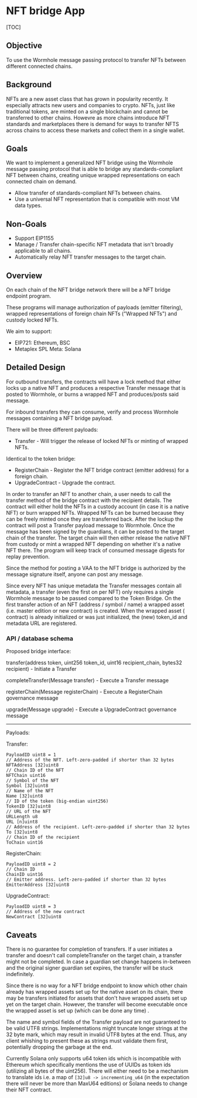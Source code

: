 # NFT bridge App

[TOC]

## Objective

To use the Wormhole message passing protocol to transfer NFTs between different connected chains.

## Background

NFTs are a new asset class that has grown in popularity recently. It especially attracts new users and companies to
crypto. NFTs, just like traditional tokens, are minted on a single blockchain and cannot be transferred to other chains.
Howevre as more chains introduce NFT standards and marketplaces there is demand for ways to transfer NFTS across chains
to access these markets and collect them in a single wallet.

## Goals

We want to implement a generalized NFT bridge using the Wormhole message passing protocol that is able to bridge any
standards-compliant NFT between chains, creating unique wrapped representations on each connected chain on demand.

* Allow transfer of standards-compliant NFTs between chains.
* Use a universal NFT representation that is compatible with most VM data types.

## Non-Goals

* Support EIP1155
* Manage / Transfer chain-specific NFT metadata that isn't broadly applicable to all chains.
* Automatically relay NFT transfer messages to the target chain.

## Overview

On each chain of the NFT bridge network there will be a NFT bridge endpoint program.

These programs will manage authorization of payloads (emitter filtering), wrapped representations of foreign chain
NFTs ("Wrapped NFTs") and custody locked NFTs.

We aim to support:

- EIP721: Ethereum, BSC
- Metaplex SPL Meta: Solana

## Detailed Design

For outbound transfers, the contracts will have a lock method that either locks up a native NFT and produces a
respective Transfer message that is posted to Wormhole, or burns a wrapped NFT and produces/posts said message.

For inbound transfers they can consume, verify and process Wormhole messages containing a NFT bridge payload.

There will be three different payloads:

* Transfer - Will trigger the release of locked NFTs or minting of wrapped NFTs.

Identical to the token bridge:

* RegisterChain - Register the NFT bridge contract (emitter address) for a foreign chain.
* UpgradeContract - Upgrade the contract.

In order to transfer an NFT to another chain, a user needs to call the transfer method of the bridge contract with the
recipient details. The contract will either hold the NFTs in a custody account (in case it is a native NFT) or burn
wrapped NFTs. Wrapped NFTs can be burned because they can be freely minted once they are transferred back. After the
lockup the contract will post a Transfer payload message to Wormhole. Once the message has been signed by the guardians,
it can be posted to the target chain of the transfer. The target chain will then either release the native NFT from
custody or mint a wrapped NFT depending on whether it's a native NFT there. The program will keep track of consumed
message digests for replay prevention.

Since the method for posting a VAA to the NFT bridge is authorized by the message signature itself, anyone can post any
message.

Since every NFT has unique metadata the Transfer messages contain all metadata, a transfer (even the first on per NFT)
only requires a single Wormhole message to be passed compared to the Token Bridge. On the first transfer action of an
NFT (address / symbol / name) a wrapped asset (i.e. master edition or new contract) is created. When the wrapped asset (
contract) is already initialized or was just initialized, the (new) token_id and metadata URL are registered.

### API / database schema

Proposed bridge interface:

transfer(address token, uint256 token_id, uint16 recipient_chain, bytes32 recipient) - Initiate a Transfer

completeTransfer(Message transfer) - Execute a Transfer message

registerChain(Message registerChain) - Execute a RegisterChain governance message

upgrade(Message upgrade) - Execute a UpgradeContract governance message

---
Payloads:

Transfer:

```
PayloadID uint8 = 1
// Address of the NFT. Left-zero-padded if shorter than 32 bytes
NFTAddress [32]uint8
// Chain ID of the NFT
NFTChain uint16
// Symbol of the NFT
Symbol [32]uint8
// Name of the NFT
Name [32]uint8
// ID of the token (big-endian uint256)
TokenID [32]uint8
// URL of the NFT
URLLength u8
URL [n]uint8
// Address of the recipient. Left-zero-padded if shorter than 32 bytes
To [32]uint8
// Chain ID of the recipient
ToChain uint16
```

RegisterChain:

```
PayloadID uint8 = 2
// Chain ID
ChainID uint16
// Emitter address. Left-zero-padded if shorter than 32 bytes
EmitterAddress [32]uint8
```

UpgradeContract:

```
PayloadID uint8 = 3
// Address of the new contract
NewContract [32]uint8
```

## Caveats

There is no guarantee for completion of transfers. If a user initiates a transfer and doesn't call completeTransfer on
the target chain, a transfer might not be completed. In case a guardian set change happens in-between and the original
signer guardian set expires, the transfer will be stuck indefinitely.

Since there is no way for a NFT bridge endpoint to know which other chain already has wrapped assets set up for the
native asset on its chain, there may be transfers initiated for assets that don't have wrapped assets set up yet on the
target chain. However, the transfer will become executable once the wrapped asset is set up (which can be done any time)
.

The name and symbol fields of the Transfer payload are not guaranteed to be
valid UTF8 strings. Implementations might truncate longer strings at the 32 byte
mark, which may result in invalid UTF8 bytes at the end. Thus, any client
whishing to present these as strings must validate them first, potentially
dropping the garbage at the end.

Currently Solana only supports u64 token ids which is incompatible with Ethereum which specifically mentions the use of
UUIDs as token ids (utilizing all bytes of the uint256). There will either need to be a mechanism to translate ids i.e.
a map of `[32]u8 -> incrementing_u64` (in the expectation there will never be more than MaxU64 editions) or Solana needs
to change their NFT contract.
